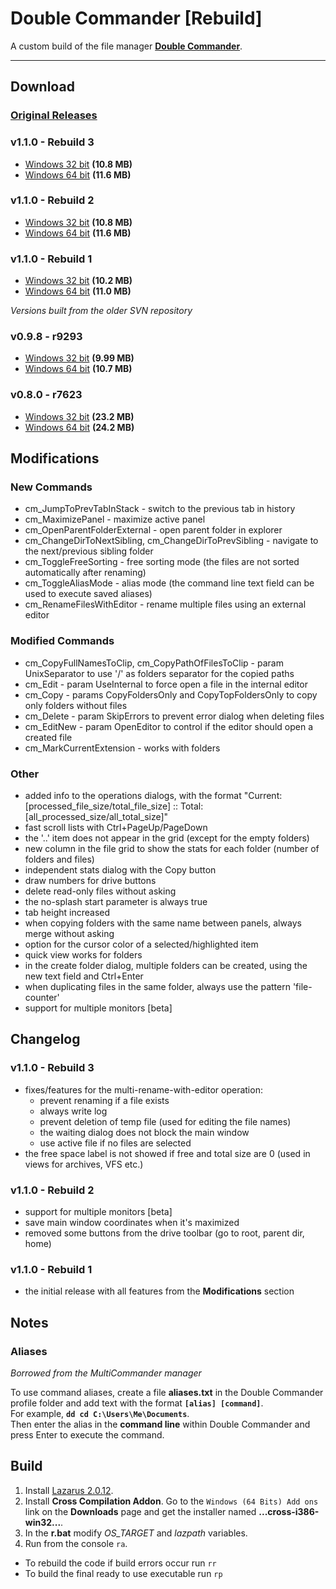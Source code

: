# Double Commander [Rebuild]

A custom build of the file manager [**Double Commander**](http://doublecmd.sourceforge.net).

---

## Download

### [Original Releases](https://github.com/doublecmd/doublecmd/releases)

### v1.1.0 - Rebuild 3
- [Windows 32 bit](https://github.com/mortalis13/DoubleCommander-Rebuild/releases/download/1.1.0-RB3/doublecmd-1.1.0-RB3-rebuild-x32.zip) **(10.8 MB)**
- [Windows 64 bit](https://github.com/mortalis13/DoubleCommander-Rebuild/releases/download/1.1.0-RB3/doublecmd-1.1.0-RB3-rebuild-x64.zip) **(11.6 MB)**

### v1.1.0 - Rebuild 2
- [Windows 32 bit](https://github.com/mortalis13/DoubleCommander-Rebuild/releases/download/1.1.0-RB2/doublecmd-1.1.0-RB2-rebuild-x32.zip) **(10.8 MB)**
- [Windows 64 bit](https://github.com/mortalis13/DoubleCommander-Rebuild/releases/download/1.1.0-RB2/doublecmd-1.1.0-RB2-rebuild-x64.zip) **(11.6 MB)**

### v1.1.0 - Rebuild 1
- [Windows 32 bit](https://github.com/mortalis13/DoubleCommander-Rebuild/releases/download/1.1.0-RB1/doublecmd-1.1.0-RB1-rebuild-x32.zip) **(10.2 MB)**
- [Windows 64 bit](https://github.com/mortalis13/DoubleCommander-Rebuild/releases/download/1.1.0-RB1/doublecmd-1.1.0-RB1-rebuild-x64.zip) **(11.0 MB)**

*Versions built from the older SVN repository*

### v0.9.8 - r9293
- [Windows 32 bit](https://github.com/mortalis13/DoubleCommander-Rebuild/releases/download/0.9.8-r9293/doublecmd-0.9.8-9293-rebuild-x32.zip) **(9.99 MB)**
- [Windows 64 bit](https://github.com/mortalis13/DoubleCommander-Rebuild/releases/download/0.9.8-r9293/doublecmd-0.9.8-9293-rebuild-x64.zip) **(10.7 MB)**

### v0.8.0 - r7623
- [Windows 32 bit](https://github.com/mortalis13/DoubleCommander-Rebuild/releases/download/0.8.0-r7623/doublecmd-0.8.0-7623-rebuild-x32.zip) **(23.2 MB)**
- [Windows 64 bit](https://github.com/mortalis13/DoubleCommander-Rebuild/releases/download/0.8.0-r7623/doublecmd-0.8.0-7623-rebuild-x64.zip) **(24.2 MB)**


## Modifications

### New Commands
- cm_JumpToPrevTabInStack - switch to the previous tab in history
- cm_MaximizePanel - maximize active panel
- cm_OpenParentFolderExternal - open parent folder in explorer
- cm_ChangeDirToNextSibling, cm_ChangeDirToPrevSibling - navigate to the next/previous sibling folder
- cm_ToggleFreeSorting - free sorting mode (the files are not sorted automatically after renaming)
- cm_ToggleAliasMode - alias mode (the command line text field can be used to execute saved aliases)
- cm_RenameFilesWithEditor - rename multiple files using an external editor

### Modified Commands
- cm_CopyFullNamesToClip, cm_CopyPathOfFilesToClip - param UnixSeparator to use '/' as folders separator for the copied paths
- cm_Edit - param UseInternal to force open a file in the internal editor
- cm_Copy - params CopyFoldersOnly and CopyTopFoldersOnly to copy only folders without files
- cm_Delete - param SkipErrors to prevent error dialog when deleting files
- cm_EditNew - param OpenEditor to control if the editor should open a created file
- cm_MarkCurrentExtension - works with folders

### Other
- added info to the operations dialogs, with the format "Current: [processed_file_size/total_file_size] :: Total: [all_processed_size/all_total_size]"
- fast scroll lists with Ctrl+PageUp/PageDown
- the '..' item does not appear in the grid (except for the empty folders)
- new column in the file grid to show the stats for each folder (number of folders and files)
- independent stats dialog with the Copy button
- draw numbers for drive buttons
- delete read-only files without asking
- the no-splash start parameter is always true
- tab height increased
- when copying folders with the same name between panels, always merge without asking
- option for the cursor color of a selected/highlighted item
- quick view works for folders
- in the create folder dialog, multiple folders can be created, using the new text field and Ctrl+Enter
- when duplicating files in the same folder, always use the pattern 'file-counter'
- support for multiple monitors [beta]


## Changelog

### v1.1.0 - Rebuild 3

- fixes/features for the multi-rename-with-editor operation:
  - prevent renaming if a file exists
  - always write log
  - prevent deletion of temp file (used for editing the file names)
  - the waiting dialog does not block the main window
  - use active file if no files are selected
- the free space label is not showed if free and total size are 0 (used in views for archives, VFS etc.)

### v1.1.0 - Rebuild 2

- support for multiple monitors [beta]
- save main window coordinates when it's maximized
- removed some buttons from the drive toolbar (go to root, parent dir, home)

### v1.1.0 - Rebuild 1

- the initial release with all features from the **Modifications** section


## Notes

### Aliases
*Borrowed from the MultiCommander manager*

To use command aliases, create a file **aliases.txt** in the Double Commander profile folder and add text with the format **`[alias] [command]`**.  
For example, **`dd cd C:\Users\Me\Documents`**.  
Then enter the alias in the **command line** within Double Commander and press Enter to execute the command.


## Build

1. Install [Lazarus 2.0.12](https://www.lazarus-ide.org/index.php?page=downloads).
2. Install **Cross Compilation Addon**. Go to the `Windows (64 Bits) Add ons` link on the **Downloads** page and get the installer named **...cross-i386-win32...**.
3. In the **r.bat** modify *OS_TARGET* and *lazpath* variables.
4. Run from the console `ra`.

- To rebuild the code if build errors occur run `rr`
- To build the final ready to use executable run `rp`
